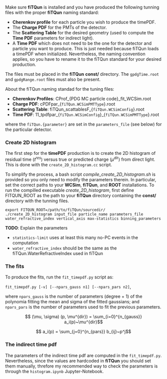 

Make sure **fiTQun** is installed and you have produced the following tunning files with the proper **fiTQun** naming standard:
- **Cherenkov profile** for each particle you wish to produce the timePDF.
- The **Charge PDF** for the PMTs of the detector.
- The **Scattering Table** for the desired geometry (used to compute the **Time PDF** parameters for indirect light).
- A **Time PDF** which does not need to be the one for the detector and particle you want to produce. This is just needed because fiTQun loads a timePDF when initialized. Nevertheless, the naming convention applies, so you have to rename it to the fiTQun standard for your desired production.

The files must be placed in the **fiTQun** **const/** directory. The `gpdgTime.root` and `gpdgRange.root` files must also be present.

About the fiTQun naming standad for the tuning files:
- **Cherenkov Profiles**: CProf_{PDG MC particle code}_fit_WCSim.root
- **Charge PDF**: cPDFpar_{`fiTQun.WCSimPMTType`}.root
- **Scattering Table**: fiTQun_scattablesF_{`fiTQun.WCSimConfig`}.root
- **Time PDF**: 11_tpdfpar_{`fiTQun.WCSimConfig`}_{`fiTQun.WCSimPMTType`}.root

where the `fiTQun.{parameter}` are set in the `parameters_file` (see below) for the particular detector.


### Create 2D histogram
The first step for the **timePDF** production is to create the 2D histogram of residual time ($t^{res}$) versus true or predicted charge ($\mu^{dir}$) from direct light. This is done with the `create_2D_histogram.cc` script.

To simplify the process, a bash script *compile_create_2D_histogram.sh* is provided so you only need to modify the parameters therein. In particular, set the correct paths to your **WCSim**, **fiTQun**, and **ROOT** installations. To run the compilled executable *create_2D_histogram*, first define FITQUN_ROOT as the path to your **fiTQun** directory containing the **const/** directory with the tunning files.

    export FITQUN_ROOT=/path/to/fiTQun/sourcedir/
    ./create_2D_histogram input_file particle_name parameters_file water_refractive_index vertical_axis max-statistics binning_parameters

**TODO**: Explain the parameters
 - `statistics-limit` uses at least this many no-PC events in the computation
 - `water_refractive_index` should be the same as the fiTQun.WaterRefractiveIndex used in fiTQun

### The fits

To produce the fits, run the `fit_timepdf.py` script as:

`fit_timepdf.py [-v] [--npars_gauss n1] [--npars_pars n2]`,

where `npars_gauss` is the number of parameters (degree + 1) of the polynomia fitting the mean and sigma of the fitted gaussians; and `npars_pars` is the number of parameters used to fit the previous parameters.

$$ (\mu, \sigma) (p, \mu^{dir}) = \sum_{i=0}^{n_{gauss}} a_i(p)~\mu^{dir}$$

$$ a_i(p) = \sum_{j=0}^{n_{pars}} b_{ij}~p^j$$


### The indirect time pdf
The parameters of the indirect time pdf are computed in the `fit_timepdf.py`. Nevertheless, since the values are hardcoded in **fiTQun** you should set them manually, threfore my recommended way to check the parameters is through the `histogram.ipynb` Jupyter-Notebook.